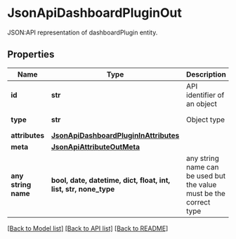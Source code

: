 # JsonApiDashboardPluginOut

JSON:API representation of dashboardPlugin entity.

## Properties
Name | Type | Description | Notes
------------ | ------------- | ------------- | -------------
**id** | **str** | API identifier of an object | 
**type** | **str** | Object type | defaults to "dashboardPlugin"
**attributes** | [**JsonApiDashboardPluginInAttributes**](JsonApiDashboardPluginInAttributes.md) |  | [optional] 
**meta** | [**JsonApiAttributeOutMeta**](JsonApiAttributeOutMeta.md) |  | [optional] 
**any string name** | **bool, date, datetime, dict, float, int, list, str, none_type** | any string name can be used but the value must be the correct type | [optional]

[[Back to Model list]](../README.md#documentation-for-models) [[Back to API list]](../README.md#documentation-for-api-endpoints) [[Back to README]](../README.md)


